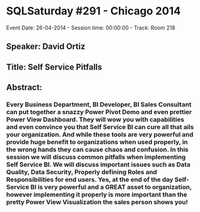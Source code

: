 # SQLSaturday #291 - Chicago 2014
Event Date: 26-04-2014 - Session time: 00:00:00 - Track: Room 218
## Speaker: David Ortiz
## Title: Self Service Pitfalls 
## Abstract:
### Every Business Department, BI Developer,  BI Sales Consultant can put together a snazzy Power Pivot Demo and even prettier Power View Dashboard. They will wow you with capabilities and even convince you that Self Service BI can cure all that ails your organization. And while these tools are very powerful and provide huge benefit to organizations when used properly, in the wrong hands they can cause chaos and confusion. In this session we will discuss common pitfalls when implementing Self Service BI. We will discuss important issues such as Data Quality, Data Security,  Properly defining Roles and Responsibilities for end users. Yes, at the end of the day Self-Service BI is very powerful and a GREAT asset to organization, however implementing it properly is more important than the pretty Power View Visualization the sales person shows you! 
